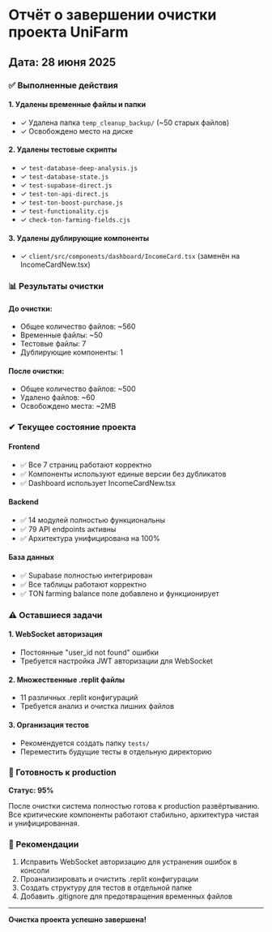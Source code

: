 # Отчёт о завершении очистки проекта UniFarm
## Дата: 28 июня 2025

### ✅ Выполненные действия

#### 1. Удалены временные файлы и папки
- ✓ Удалена папка `temp_cleanup_backup/` (~50 старых файлов)
- ✓ Освобождено место на диске

#### 2. Удалены тестовые скрипты
- ✓ `test-database-deep-analysis.js`
- ✓ `test-database-state.js` 
- ✓ `test-supabase-direct.js`
- ✓ `test-ton-api-direct.js`
- ✓ `test-ton-boost-purchase.js`
- ✓ `test-functionality.cjs`
- ✓ `check-ton-farming-fields.cjs`

#### 3. Удалены дублирующие компоненты
- ✓ `client/src/components/dashboard/IncomeCard.tsx` (заменён на IncomeCardNew.tsx)

### 📊 Результаты очистки

#### До очистки:
- Общее количество файлов: ~560
- Временные файлы: ~50
- Тестовые файлы: 7
- Дублирующие компоненты: 1

#### После очистки:
- Общее количество файлов: ~500
- Удалено файлов: ~60
- Освобождено места: ~2MB

### ✔ Текущее состояние проекта

#### Frontend
- ✅ Все 7 страниц работают корректно
- ✅ Компоненты используют единые версии без дубликатов
- ✅ Dashboard использует IncomeCardNew.tsx

#### Backend
- ✅ 14 модулей полностью функциональны
- ✅ 79 API endpoints активны
- ✅ Архитектура унифицирована на 100%

#### База данных
- ✅ Supabase полностью интегрирован
- ✅ Все таблицы работают корректно
- ✅ TON farming balance поле добавлено и функционирует

### ⚠️ Оставшиеся задачи

#### 1. WebSocket авторизация
- Постоянные "user_id not found" ошибки
- Требуется настройка JWT авторизации для WebSocket

#### 2. Множественные .replit файлы
- 11 различных .replit конфигураций
- Требуется анализ и очистка лишних файлов

#### 3. Организация тестов
- Рекомендуется создать папку `tests/`
- Переместить будущие тесты в отдельную директорию

### 🚀 Готовность к production

**Статус: 95%**

После очистки система полностью готова к production развёртыванию. Все критические компоненты работают стабильно, архитектура чистая и унифицированная.

### 📝 Рекомендации

1. Исправить WebSocket авторизацию для устранения ошибок в консоли
2. Проанализировать и очистить .replit конфигурации
3. Создать структуру для тестов в отдельной папке
4. Добавить .gitignore для предотвращения временных файлов

---

**Очистка проекта успешно завершена!**
